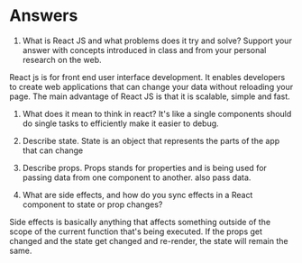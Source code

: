# Answers

1. What is React JS and what problems does it try and solve? Support your answer with concepts introduced in class and from your personal research on the web.

React js is for front end user interface development. It enables developers to create web applications that can change your data without reloading your page. The main advantage of React JS is that it is scalable, simple and fast.

1. What does it mean to think in react?
   It's like a single components should do single tasks to efficiently make it easier to debug.

1. Describe state.
   State is an object that represents the parts of the app that can change

1. Describe props.
   Props stands for properties and is being used for passing data from one component to another. also pass data.

1. What are side effects, and how do you sync effects in a React component to state or prop changes?

Side effects is basically anything that affects something outside of the scope of the current function that's being executed. If the props get changed and the state get changed and re-render, the state will remain the same.
